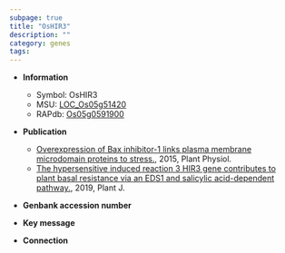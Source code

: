 ```yaml
---
subpage: true
title: "OsHIR3"
description: ""
category: genes
tags: 
---
```


* **Information**  
    + Symbol: OsHIR3  
    + MSU: [LOC_Os05g51420](http://rice.plantbiology.msu.edu/cgi-bin/ORF_infopage.cgi?orf=LOC_Os05g51420)  
    + RAPdb: [Os05g0591900](http://rapdb.dna.affrc.go.jp/viewer/gbrowse_details/irgsp1?name=Os05g0591900)  

* **Publication**  
    + [Overexpression of Bax inhibitor-1 links plasma membrane microdomain proteins to stress.](http://www.ncbi.nlm.nih.gov/pubmed?term=Overexpression+of+Bax+inhibitor-1+links+plasma+membrane+microdomain+proteins+to+stress.%5BTitle%5D), 2015, Plant Physiol.
    + [The hypersensitive induced reaction 3 HIR3 gene contributes to plant basal resistance via an EDS1 and salicylic acid-dependent pathway.](http://www.ncbi.nlm.nih.gov/pubmed?term=The+hypersensitive+induced+reaction+3+HIR3+gene+contributes+to+plant+basal+resistance+via+an+EDS1+and+salicylic+acid-dependent+pathway.%5BTitle%5D), 2019, Plant J.

* **Genbank accession number**  

* **Key message**  

* **Connection**  



